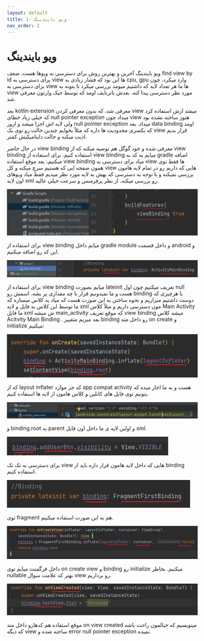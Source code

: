 ```yaml
---
layout: default
title: 1- ویو بایندینگ
nav_order: 2
---
```

# ویو بایندینگ
ویو بایندینگ آخرین و بهترین روش برای دسترسی به ویوها هست.
ضعف find view by id برای دسترسی به view ها این بود که فشار زیادی به cpu, gpu وارد میکرد، چون برای دسترسی به view ها ما هر تعداد لایه که داشتیم میومد بررسی میکرد تا بتونه به view مورد نظر دسترسی پیدا کنه.	
بعدش باترنایف اومد که توسط جیک وارتون معرفی شد.

بعد kotlin extension معرفی شد، که بدون معرفی کردن view میشد ازش استفاده کرد که خیلی زیاد خطای null pointer exception میداد چون view هنوز ساخته نشده بود ولی لایه اش اجرا میشد و ارور null pointer exception میداد.
بعد data binding اومد که یکسری محدودیت ها داره که مثلاً بخوایم چندین حالت رو توی یک view قرار بدیم اذیت میکنه و حالت داینامیکیش کمتر.

در حال حاضر view binding معرفی شده و خود گوگل هم توصیه میکنه که از view binding استفاده کنیم.
برای استفاده از view binding میایم یه کد به gradle اضافه میکنیم، بعد موقع استفاده view binding میاد برای دسترسی به view ها فقط توی همون صفحه ایی که هستیم سرچ میکنه و کل view هایی که داریم رو در تمام لایه هامون بررسی نمیکنه و با توجه به دسترسی که بهش به لایه مورد نظر میدیم فقط میاد ویوهای اون لایه xml رو بررسی میکنه.
از نظر پرفرمنس و سرعت خیلی عالیه.
 
 <img src="https://github.com/Developers0101/notes-android-course/raw/main/images/view-binding/image001.png" alt="A image">

برای استفاده از view binding میایم داخل gradle module و داخل قسمت android و این کد رو اضافه میکنیم.

<img src="https://github.com/Developers0101/notes-android-course/raw/main/images/view-binding/image002.jpg" alt="A image">

برای استفاده از view binding میایم بصورت lateinit تعریف میکنیم چون اول null هست و ما نمیدونیم قرار با چه مقداری پر بشه.
اسمش رو binding یا هرچیزی که دوست داشتیم میزاریم و نحوه ساختن به این صورت هست که میاد یه کلاس میسازه که ما توسط این کلاس به فایل و لایه xml مون دسترسی داریم و مثلاً کلاس Main Activity ما فایل xml ش میشه main_activity که موقع تعریف view binding میشه کلاس Acitvity Main Binding .
بعد میریم متغییر binding رو داخل متد on create و initialize میکنیم:

<img src="https://github.com/Developers0101/notes-android-course/raw/main/images/view-binding/image003.png" alt="A image">

که از layout inflater که جز موارد app compat activity هست و به ما اجاز میده که بتونیم توی فایل های کاتلین و کلاس هامون از لایه ها استفاده کنیم.

<img src="https://github.com/Developers0101/notes-android-course/raw/main/images/view-binding/image004.jpg" alt="A image">
 
و binding.root به parent و اولین لایه ی ما داخل اون فایل xml.

 <img src="https://github.com/Developers0101/notes-android-course/raw/main/images/view-binding/image005.png" alt="A image">

برای دسترسی به تک تک view هایی که داخل لایه هامون قرار داره باید از binding استفاده کنیم.

<img src="https://github.com/Developers0101/notes-android-course/raw/main/images/view-binding/image006.png" alt="A image">

توی fragment هم به این صورت استفاده میکنیم.

<img src="https://github.com/Developers0101/notes-android-course/raw/main/images/view-binding/image007.jpg" alt="A image">
 
داخل فرگمنت میایم توی on create view و binding رو initialize میکنیم.
بخاطر nullable بهتر که علامت سوال view رو برداریم.

<img src="https://github.com/Developers0101/notes-android-course/raw/main/images/view-binding/image008.png" alt="A image">
 
موقع استفاده هم کدهارو داخل متد on view created مینویسیم که خیالمون راحت باشه که دیگه view ساخته شده و error null pointer exception نمیده.


